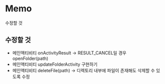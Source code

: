 # Memo

수정할 것



## 수정할 것

* 메인액티비티 onActivityResult -> RESULT_CANCEL일 경우 openFolder(path)
* 메인액티비티 updateFolderActivity 구현하기
* 메인액티비티 deleteFile(path) -> 디렉토리 내부에 파일이 존재해도 삭제할 수 있도록 수정
